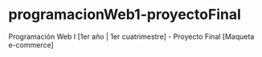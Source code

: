 # programacionWeb1-proyectoFinal
Programación Web I [1er año | 1er cuatrimestre] - Proyecto Final [Maqueta e-commerce]
